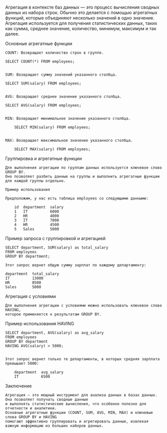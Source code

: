 
Агрегация в контексте баз данных — это процесс вычисления сводных данных из набора строк.
Обычно это делается с помощью агрегатных функций, которые объединяют несколько значений в одно значение.
Агрегация используется для получения статистических данных, таких как сумма, среднее значение,
количество, минимум, максимум и так далее.

Основные агрегатные функции

    COUNT: Возвращает количество строк в группе.

    SELECT COUNT(*) FROM employees;


    SUM: Возвращает сумму значений указанного столбца.

    SELECT SUM(salary) FROM employees;


    AVG: Возвращает среднее значение указанного столбца.

    SELECT AVG(salary) FROM employees;


    MIN: Возвращает минимальное значение указанного столбца.

        SELECT MIN(salary) FROM employees;


    MAX: Возвращает максимальное значение указанного столбца.

        SELECT MAX(salary) FROM employees;


Группировка и агрегатные функции

    Для выполнения агрегации по группам данных используется ключевое слово GROUP BY.
    Оно позволяет разбить данные на группы и выполнить агрегатные функции для каждой группы отдельно.

    Пример использования

    Предположим, у нас есть таблица employees со следующими данными:

        id	department	salary
        1	IT	        6000
        2	HR	        4000
        3	IT	        7000
        4	HR	        4500
        5	Sales	    5000


Пример запроса с группировкой и агрегацией

    SELECT department, SUM(salary) as total_salary
    FROM employees
    GROUP BY department;

    Этот запрос вернет общую сумму зарплат по каждому департаменту:

    department	total_salary
    IT	        13000
    HR	        8500
    Sales	    5000


Агрегация с условиями

    Для выполнения агрегации с условиями можно использовать ключевое слово HAVING,
    которое применяется к результатам GROUP BY.


Пример использования HAVING

    SELECT department, AVG(salary) as avg_salary
    FROM employees
    GROUP BY department
    HAVING AVG(salary) > 5000;


    Этот запрос вернет только те департаменты, в которых средняя зарплата превышает 5000:

        department	avg_salary
        IT	        6500



Заключение

    Агрегация — это мощный инструмент для анализа данных в базах данных. Она позволяет получать сводные данные
    и выполнять статистические вычисления, что особенно полезно для отчетности и аналитики.
    Основные агрегатные функции (COUNT, SUM, AVG, MIN, MAX) и ключевые слова GROUP BY и HAVING
    помогают эффективно группировать и агрегировать данные, извлекая важную информацию из больших наборов данных.
